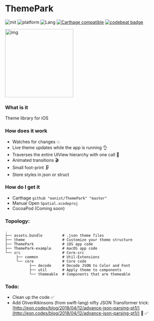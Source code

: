 # ThemePark
![mit](https://img.shields.io/badge/License-MIT-brightgreen.svg) ![platform](https://img.shields.io/badge/Platform-iOS-blue.svg) ![Lang](https://img.shields.io/badge/Language-Swift%204.2-orange.svg)
[![Carthage compatible](https://img.shields.io/badge/Carthage-compatible-4BC51D.svg?style=flat)](https://github.com/Carthage/Carthage)
[![codebeat badge](https://codebeat.co/badges/947d25d2-2794-4a19-a25c-95f0d501e2e7)](https://codebeat.co/projects/github-com-eonist-themepark-master)

<img width="222" alt="img" src="https://rawgit.com/stylekit/img/master/ThemeLib.gif">  

### What is it
Theme library for iOS

### How does it work
- Watches for changes 💥
- Live theme updates while the app is running 👌
- Traverses the entire UIView hierarchy with one call 🤯
- Animated transitions 🎬
- Small foot-print 🗜
- Store styles in json or struct

### How do I get it
- Carthage `github "eonist/ThemePark" "master"`
- Manual Open `Spatial.xcodeproj`
- CocoaPod (Coming soon)

### Topology:
    .
    ├── assets.bundle         # .json theme files
    ├── theme                 # Customize your theme structure
    ├── ThemePark             # iOS app code
    ├── ThemePark-example     # macOS app code
    └── src                   # Core-src
         ├── common           # Util-Extensions
         └── core             # Core code
               ├── decode     # Decode JSON to Color and Font
               ├── util       # Apply theme to components
               └── themeable  # Components that are themeable

### Todo:
- Clean up the code ✅
- Add OliverAtkinsons (from swift-lang) nifty JSON Transformer trick: [http://eon.codes/blog/2018/04/12/advance-json-parsing-pt1/](http://eon.codes/blog/2018/04/12/advance-json-parsing-pt1/) 👊 ✅
